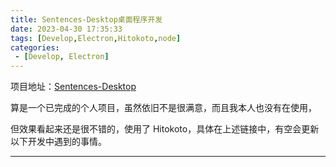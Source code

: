 ```yaml
---
title: Sentences-Desktop桌面程序开发
date: 2023-04-30 17:35:33
tags: [Develop,Electron,Hitokoto,node]
categories: 
 - [Develop, Electron]
---
```


项目地址：[Sentences-Desktop](https://github.com/noneSycamore/Sentences-Desktop)

算是一个已完成的个人项目，虽然依旧不是很满意，而且我本人也没有在使用，

但效果看起来还是很不错的，使用了 Hitokoto，具体在上述链接中，有空会更新以下开发中遇到的事情。

---
